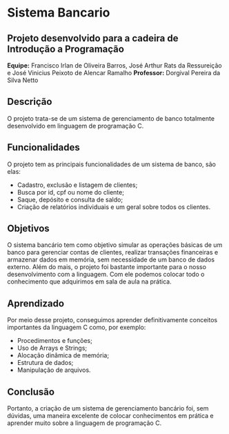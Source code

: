 # Sistema Bancario 
## Projeto desenvolvido para a cadeira de Introdução a Programação
**Equipe:** Francisco Irlan de Oliveira Barros, José Arthur Rats da Ressureição e José Vinicius Peixoto de Alencar Ramalho
**Professor:** Dorgival Pereira da Silva Netto

## Descrição
O projeto trata-se de um sistema de gerenciamento de banco totalmente desenvolvido em linguagem de programação C.

## Funcionalidades
O projeto tem as principais funcionalidades de um sistema de banco, são elas:
- Cadastro, exclusão e listagem de clientes;
- Busca por id, cpf ou nome do cliente;
- Saque, depósito e consulta de saldo;
- Criação de relatórios individuais e um geral sobre todos os clientes.

## Objetivos
O sistema bancário tem como objetivo simular as operações básicas de um banco para gerenciar contas de clientes, realizar transações financeiras e armazenar dados em memória, sem necessidade de um banco de dados externo.
Além do mais, o projeto foi bastante importante para o nosso desenvolvimento com a linguagem. Com ele podemos colocar todo o conhecimento que adquirimos em sala de aula na prática. 

## Aprendizado
Por meio desse projeto, conseguimos aprender definitivamente conceitos importantes da linguagem C como, por exemplo:
- Procedimentos e funções;
- Uso de Arrays e Strings;
- Alocação dinâmica de memória;
- Estrutura de dados;
- Manipulação de arquivos.

## Conclusão
Portanto, a criação de um sistema de gerenciamento bancário foi, sem dúvidas, uma maneira excelente de colocar conhecimentos em prática e aprender muito sobre a linguagem de programação C.
